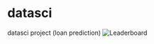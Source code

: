 # datasci
datasci project (loan prediction)
![Leaderboard](https://user-images.githubusercontent.com/76421982/161372447-7bd06967-0c72-4192-8288-8ffe1b063055.png)
